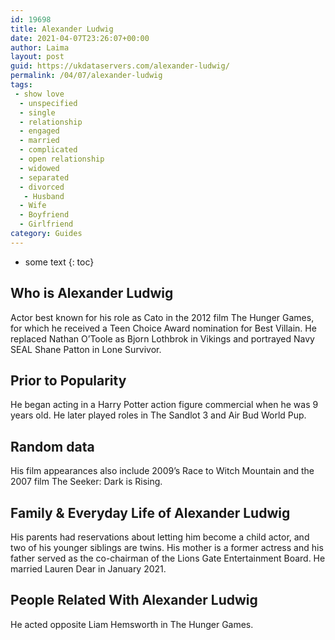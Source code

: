 ```yaml
---
id: 19698
title: Alexander Ludwig
date: 2021-04-07T23:26:07+00:00
author: Laima
layout: post
guid: https://ukdataservers.com/alexander-ludwig/
permalink: /04/07/alexander-ludwig
tags:
 - show love
  - unspecified
  - single
  - relationship
  - engaged
  - married
  - complicated
  - open relationship
  - widowed
  - separated
  - divorced
   - Husband
  - Wife
  - Boyfriend
  - Girlfriend
category: Guides
---
```


* some text
{: toc}


## Who is Alexander Ludwig
                  
                  
                  
Actor best known for his role as Cato in the 2012 film The Hunger Games, for which he received a Teen Choice Award nomination for Best Villain. He replaced Nathan O&#8217;Toole as Bjorn Lothbrok in Vikings and portrayed Navy SEAL Shane Patton in Lone Survivor. 
                  
              
            
              
            
                
                
                
## Prior to Popularity
                  
                  
                  
He began acting in a Harry Potter action figure commercial when he was 9 years old. He later played roles in The Sandlot 3 and Air Bud World Pup. 
                  
              
            
              
            
                
                
                
## Random data
                  
                  
                  
His film appearances also include 2009&#8217;s Race to Witch Mountain and the 2007 film The Seeker: Dark is Rising. 
                  
              
            
              
            
                
                
                
## Family & Everyday Life of Alexander Ludwig
                  
                  
                  
His parents had reservations about letting him become a child actor, and two of his younger siblings are twins. His mother is a former actress and his father served as the co-chairman of the Lions Gate Entertainment Board. He married Lauren Dear in January 2021.
                  
              
            
              
            
                
                
                
## People Related With Alexander Ludwig
                  
                  
                  
He acted opposite Liam Hemsworth in The Hunger Games. 
                  
              
            
              
            
                
              
            
              
              
            
            
              
            
          
          
          